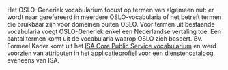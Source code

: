 Het OSLO-Generiek vocabularium focust op termen van algemeen nut: er wordt naar gerefereerd in meerdere OSLO-vocabularia of het betreft termen die bruikbaar zijn voor domeinen buiten OSLO. Voor termen uit bestaande vocabularia voegt OSLO-Generiek enkel een Nederlandse vertaling toe. Een aantal termen komt uit de vocabularia waarop OSLO zich baseert. Bv. Formeel Kader komt uit het [ISA Core Public Service vocabularium](https://joinup.ec.europa.eu/asset/core_public_service/description) en werd voorzien van attributen in het [applicatieprofiel voor een dienstencataloog](https://joinup.ec.europa.eu/asset/cpsv-ap/asset_release/core-public-service-vocabulary-application-profile-v20), eveneens van ISA.
